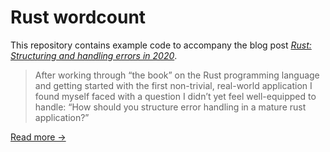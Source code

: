 # Rust wordcount

This repository contains example code to accompany the blog post _[Rust: Structuring and handling errors in 2020]_.

> After working through “the book” on the Rust programming language and getting started with the first non-trivial, real-world application I found myself faced with a question I didn’t yet feel well-equipped to handle: “How should you structure error handling in a mature rust application?”

[Read more →][Rust: Structuring and handling errors in 2020]

[Rust: Structuring and handling errors in 2020]: https://nick.groenen.me/posts/rust-error-handling/
